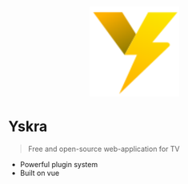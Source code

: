 <p align="center">
    <img width="180" src="public/logo.svg" alt="Yskra logo">
</p>


# Yskra

> Free and open-source web-application for TV

- Powerful plugin system
- Built on vue
